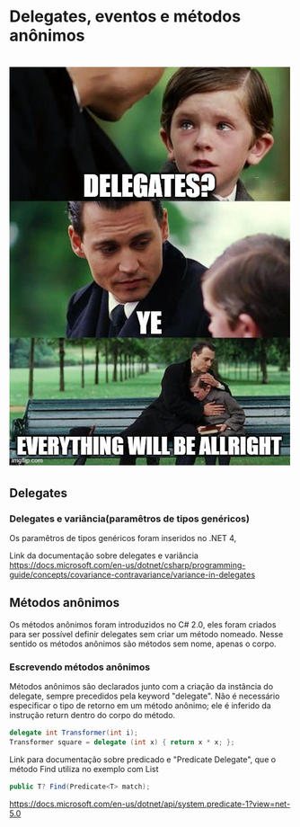 # Delegates, eventos e métodos anônimos
![Delegates, eventos e métodos anônimos](/docs/meme.jpeg) 
=========

## Delegates

### Delegates e variância(paramêtros de tipos genéricos)

Os paramêtros de tipos genéricos foram inseridos no .NET 4, 

Link da documentação sobre delegates e variância
https://docs.microsoft.com/en-us/dotnet/csharp/programming-guide/concepts/covariance-contravariance/variance-in-delegates
## Métodos anônimos
Os métodos anônimos foram introduzidos no C# 2.0, eles foram criados para ser possível definir delegates sem criar um método nomeado. Nesse sentido os métodos anônimos são métodos sem nome, apenas o corpo.

### Escrevendo métodos anônimos

Métodos anônimos são declarados junto com a criação da instância do delegate, sempre precedidos pela keyword "delegate".
Não é necessário especificar o tipo de retorno em um método anônimo; ele é inferido da instrução return dentro do corpo do método.
~~~cs
delegate int Transformer(int i);
Transformer square = delegate (int x) { return x * x; };
~~~

Link para documentação sobre predicado e "Predicate<T> Delegate", que o método Find utiliza no exemplo com List
~~~cs
public T? Find(Predicate<T> match);
~~~
https://docs.microsoft.com/en-us/dotnet/api/system.predicate-1?view=net-5.0
